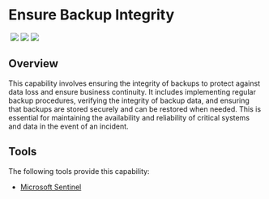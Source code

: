# Ensure Backup Integrity
&nbsp;![](https://img.shields.io/badge/ID-C1008-blue)&nbsp;![](https://img.shields.io/badge/Phase-Preparation_%28P0001%29-blue)&nbsp;![](https://img.shields.io/badge/Category-General-blue)
## Overview
This capability involves ensuring the integrity of backups to protect against data loss and ensure business continuity. It includes implementing regular backup procedures, verifying the integrity of backup data, and ensuring that backups are stored securely and can be restored when needed. This is essential for maintaining the availability and reliability of critical systems and data in the event of an incident.

## Tools
The following tools provide this capability:

- [Microsoft Sentinel](../tool/ms-sentinel/C1008.md)